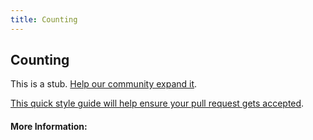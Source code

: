 ```yaml
---
title: Counting
---
```


## Counting

This is a stub. [Help our community expand it](https://github.com/freeCodeCamp/guide-articles/tree/master/articles/Math/Counting/index.md).

[This quick style guide will help ensure your pull request gets accepted](https://github.com/freeCodeCamp/guide-articles/blob/master/README.md).

<!-- The article goes here, in GitHub-flavored Markdown. Feel free to add YouTube videos, images, and CodePen/JSBin embeds  -->

#### More Information:
<!-- Please add any articles you think might be helpful to read before writing the article -->


